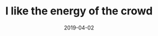---
title: "I like the energy of the crowd"
date: 2019-04-02
linked:
  - _fragments/especially-if-thier-dancing-is-synchronized.md
tags:
  - Fragment
---